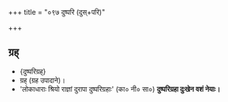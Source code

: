 +++
title = "०९७ दुष्परि (दुस्+परि)"

+++

## ग्रह्
- {दुष्परिग्रह्}
- ग्रह् (ग्रह उपादाने)।
- 'लोकाधाराः श्रियो राज्ञां दुरापा दुष्परिग्रहाः' (का० नी० सा०) **दुष्परिग्रहा दुःखेन वशं नेयाः।**
